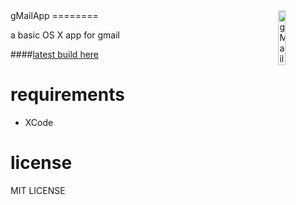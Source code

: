 <img src="https://raw.githubusercontent.com/wileycousins/gMailApp/master/gMailApp/gmail-icon.png" alt="gMailApp"  width=15% style="float:right;" />
gMailApp 
========

a basic OS X app for gmail

####[latest build here](https://www.dropbox.com/sh/ax6ewkiavvno8eo/AABynItLLgYnDbwzv3LY6Ic5a)

# requirements

* XCode

# license
MIT LICENSE
